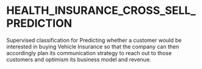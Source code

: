 # HEALTH_INSURANCE_CROSS_SELL_PREDICTION
Supervised classification for Predicting whether a customer would be interested in buying Vehicle Insurance so that the company can then accordingly plan its communication strategy to reach out to those customers and optimism its business model and revenue.

